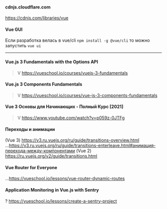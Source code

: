 #### cdnjs.cloudflare.com
  https://cdnjs.com/libraries/vue

#### Vue GUI
  Если разработка велась в vue/cli `npm install -g @vue/cli`
    то можно запустить `vue ui`

------------------------------------------------------------
#### Vue.js 3 Fundamentals with the Options API
  > V https://vueschool.io/courses/vuejs-3-fundamentals

#### Vue.js 3 Components Fundamentals
  > V https://vueschool.io/courses/vue-js-3-components-fundamentals

#### Vue 3 Основы для Начинающих - Полный Курс [2021]
  > V https://www.youtube.com/watch?v=p059z-0JTFg

#### Переходы и анимации
  (Vue 3)
    https://v3.ru.vuejs.org/ru/guide/transitions-overview.html
    ...https://v3.ru.vuejs.org/ru/guide/transitions-enterleave.html#анимация-перехода-между-компонентами
  (Vue 2) 
    https://ru.vuejs.org/v2/guide/transitions.html

#### Vue Router for Everyone
  ...https://vueschool.io/lessons/vue-router-dynamic-routes



#### Application Monitoring in Vue.js with Sentry
  ? https://vueschool.io/lessons/create-a-sentry-project

